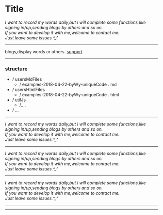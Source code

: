 # Title

*I want to record my words daily,but I will complete some functions,like signing in/up,sending blogs by others and so on.  
If you want to develop it with me,welcome to contact me.  
Just leave some issues.\^_^*  
******
blogs,display words or others.
[support](https://github.com/evilstreak/markdown-js)
*********************************************************
### structure

- / usersMdFiles
    - / examples-2018-04-22-byWy-uniqueCode *.* md
- / usersHtmlFiles
    - / examples-2018-04-22-byWy-uniqueCode *.* html
- / utilJs
    - /....
- / ...

*** 
*I want to record my words daily,but I will complete some functions,like signing in/up,sending blogs by others and so on.  
If you want to develop it with me,welcome to contact me.  
Just leave some issues.\^_^*  
******
*I want to record my words daily,but I will complete some functions,like signing in/up,sending blogs by others and so on.  
If you want to develop it with me,welcome to contact me.  
Just leave some issues.\^_^*  
******
*I want to record my words daily,but I will complete some functions,like signing in/up,sending blogs by others and so on.  
If you want to develop it with me,welcome to contact me.  
Just leave some issues.\^_^*  
******
***********************